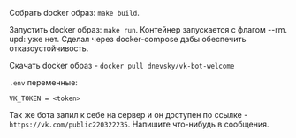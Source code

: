 Собрать docker образ: `make build`.

Запустить docker образ: `make run`. Контейнер запускается с флагом --rm.
upd: уже нет. Сделал через docker-compose дабы обеспечить отказоустойчивость.

Скачать docker образ - `docker pull dnevsky/vk-bot-welcome`

`.env` переменные:
```
VK_TOKEN = <token>
```

Так же бота залил к себе на сервер и он доступен по ссылке - `https://vk.com/public220322235`. Напишите что-нибудь в сообщения.
